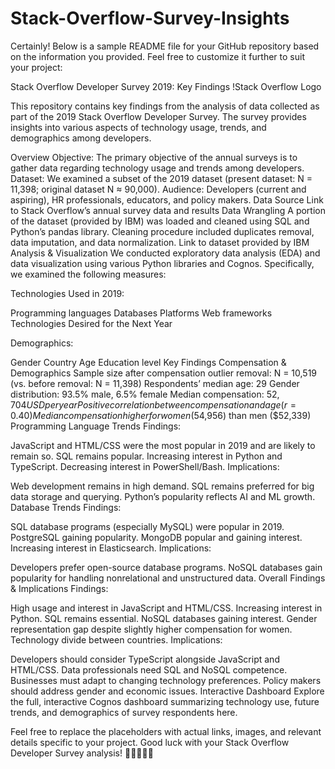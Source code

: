 # Stack-Overflow-Survey-Insights
Certainly! Below is a sample README file for your GitHub repository based on the information you provided. Feel free to customize it further to suit your project:

Stack Overflow Developer Survey 2019: Key Findings
!Stack Overflow Logo

This repository contains key findings from the analysis of data collected as part of the 2019 Stack Overflow Developer Survey. The survey provides insights into various aspects of technology usage, trends, and demographics among developers.

Overview
Objective: The primary objective of the annual surveys is to gather data regarding technology usage and trends among developers.
Dataset: We examined a subset of the 2019 dataset (present dataset: N = 11,398; original dataset N ≈ 90,000).
Audience: Developers (current and aspiring), HR professionals, educators, and policy makers.
Data Source
Link to Stack Overflow’s annual survey data and results
Data Wrangling
A portion of the dataset (provided by IBM) was loaded and cleaned using SQL and Python’s pandas library.
Cleaning procedure included duplicates removal, data imputation, and data normalization.
Link to dataset provided by IBM
Analysis & Visualization
We conducted exploratory data analysis (EDA) and data visualization using various Python libraries and Cognos. Specifically, we examined the following measures:

Technologies Used in 2019:

Programming languages
Databases
Platforms
Web frameworks
Technologies Desired for the Next Year

Demographics:

Gender
Country
Age
Education level
Key Findings
Compensation & Demographics
Sample size after compensation outlier removal: N = 10,519 (vs. before removal: N = 11,398)
Respondents’ median age: 29
Gender distribution: 93.5% male, 6.5% female
Median compensation: $52,704 USD per year
Positive correlation between compensation and age (r = 0.40)
Median compensation higher for women ($54,956) than men ($52,339)
Programming Language Trends
Findings:

JavaScript and HTML/CSS were the most popular in 2019 and are likely to remain so.
SQL remains popular.
Increasing interest in Python and TypeScript.
Decreasing interest in PowerShell/Bash.
Implications:

Web development remains in high demand.
SQL remains preferred for big data storage and querying.
Python’s popularity reflects AI and ML growth.
Database Trends
Findings:

SQL database programs (especially MySQL) were popular in 2019.
PostgreSQL gaining popularity.
MongoDB popular and gaining interest.
Increasing interest in Elasticsearch.
Implications:

Developers prefer open-source database programs.
NoSQL databases gain popularity for handling nonrelational and unstructured data.
Overall Findings & Implications
Findings:

High usage and interest in JavaScript and HTML/CSS.
Increasing interest in Python.
SQL remains essential.
NoSQL databases gaining interest.
Gender representation gap despite slightly higher compensation for women.
Technology divide between countries.
Implications:

Developers should consider TypeScript alongside JavaScript and HTML/CSS.
Data professionals need SQL and NoSQL competence.
Businesses must adapt to changing technology preferences.
Policy makers should address gender and economic issues.
Interactive Dashboard
Explore the full, interactive Cognos dashboard summarizing technology use, future trends, and demographics of survey respondents here.

Feel free to replace the placeholders with actual links, images, and relevant details specific to your project. Good luck with your Stack Overflow Developer Survey analysis! 🚀👩‍💻👨‍💻
